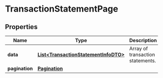 

# TransactionStatementPage


## Properties

| Name | Type | Description | Notes |
|------------ | ------------- | ------------- | -------------|
|**data** | [**List&lt;TransactionStatementInfoDTO&gt;**](TransactionStatementInfoDTO.md) | Array of transaction statements. |  |
|**pagination** | [**Pagination**](Pagination.md) |  |  |



